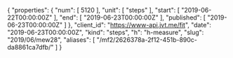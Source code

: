 {
  "properties": {
    "num": [
      5120
    ],
    "unit": [
      "steps"
    ],
    "start": [
      "2019-06-22T00:00:00Z"
    ],
    "end": [
      "2019-06-23T00:00:00Z"
    ],
    "published": [
      "2019-06-23T00:00:00Z"
    ]
  },
  "client_id": "https://www-api.jvt.me/fit",
  "date": "2019-06-23T00:00:00Z",
  "kind": "steps",
  "h": "h-measure",
  "slug": "2019/06/mew28",
  "aliases": [
    "/mf2/2626378a-2f12-451b-890c-da8861ca7dfb/"
  ]
}
